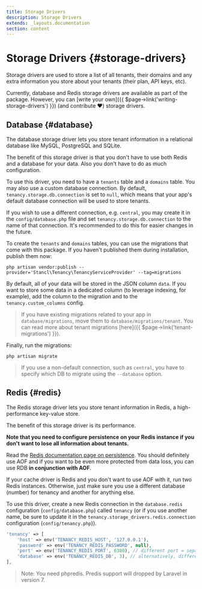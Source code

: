```yaml
---
title: Storage Drivers
description: Storage Drivers
extends: _layouts.documentation
section: content
---
```


# Storage Drivers {#storage-drivers}

Storage drivers are used to store a list of all tenants, their domains and any extra information you store about your tenants (their plan, API keys, etc).

Currently, database and Redis storage drivers are available as part of the package. However, you can [write your own]({{ $page->link('writing-storage-drivers') }}) (and contribute ❤️) storage drivers.

## Database {#database}

The database storage driver lets you store tenant information in a relational database like MySQL, PostgreSQL and SQLite.

The benefit of this storage driver is that you don't have to use both Redis and a database for your data. Also you don't have to do as much configuration.

To use this driver, you need to have a `tenants` table and a `domains` table. You may also use a custom database connection. By default, `tenancy.storage.db.connection` is set to `null`, which means that your app's default database connection will be used to store tenants.

If you wish to use a different connection, e.g. `central`, you may create it in the `config/database.php` file and set `tenancy.storage.db.connection` to the name of that connection. It's recommended to do this for easier changes in the future.

To create the `tenants` and `domains` tables, you can use the migrations that come with this package. If you haven't published them during installation, publish them now:
```
php artisan vendor:publish --provider='Stancl\Tenancy\TenancyServiceProvider' --tag=migrations
```

By default, all of your data will be stored in the JSON column `data`. If you want to store some data in a dedicated column (to leverage indexing, for example), add the column to the migration and to the `tenancy.custom_columns` config.

> If you have existing migrations related to your app in `database/migrations`, move them to `database/migrations/tenant`. You can read more about tenant migrations [here]({{ $page->link('tenant-migrations') }}).

Finally, run the migrations:
```
php artisan migrate
```

> If you use a non-default connection, such as `central`, you have to specify which DB to migrate using the `--database` option.

## Redis {#redis}

The Redis storage driver lets you store tenant information in Redis, a high-performance key-value store.

The benefit of this storage driver is its performance.

**Note that you need to configure persistence on your Redis instance if you don't want to lose all information about tenants.**

Read the [Redis documentation page on persistence](https://redis.io/topics/persistence). You should definitely use AOF and if you want to be even more protected from data loss, you can use RDB **in conjunction with AOF**.

If your cache driver is Redis and you don't want to use AOF with it, run two Redis instances. Otherwise, just make sure you use a different database (number) for tenancy and another for anything else.

To use this driver, create a new Redis connection in the `database.redis` configuration (`config/database.php`) called `tenancy` (or if you use another name, be sure to update it in the `tenancy.storage_drivers.redis.connection` configuration (`config/tenancy.php`)).

```php
'tenancy' => [
    'host' => env('TENANCY_REDIS_HOST', '127.0.0.1'),
    'password' => env('TENANCY_REDIS_PASSWORD', null),
    'port' => env('TENANCY_REDIS_PORT', 6380), // different port = separate Redis instance
    'database' => env('TENANCY_REDIS_DB', 3), // alternatively, different database number
],
```

> Note: You need phpredis. Predis support will dropped by Laravel in version 7.
